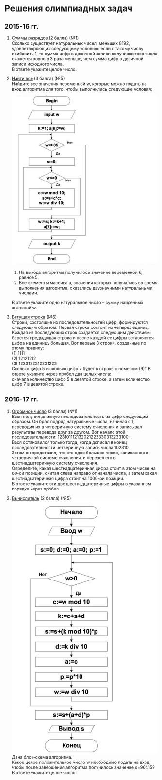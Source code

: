# Решения олимпиадных задач

## 2015-16 гг.
1. [Суммы разрядов](15-16/1.py) (2 балла)  (№1)  
Сколько существует натуральных чисел, меньших 8192, удовлетворяющих следующему условию: если к такому числу
прибавить 1, то сумма цифр в двоичной записи получившегося числа окажется ровно в 3 раза меньше, чем сумма цифр в
двоичной записи исходного числа.  
В ответе укажите целое число.

5. [Найти все](15-16/5.py) (3 балла)  (№5)  
   Найдите все значения переменной w, которые можно подать на вход алгоритма для того, чтобы выполнились
следующие условия:  

   ![](5.jpg)  
   
   1. На выходе алгоритма получилось значение переменной k, равное 5.  
   2. Все элементы массива a, значения которых получались во время выполнения алгоритма, оказались двузначными
натуральными числами.  

   В ответе укажите одно натуральное число – сумму найденных значений w.
   
 6. [Бегущая строка](15-16/6.py)  (№6)  
   Строки, состоящие из последовательностей цифр, формируются следующим образом.  Первая строка состоит из четырех
единиц. Каждая из последующих строк создается следующим действием: берется предыдущая строка и после каждой ее
цифры вставляется цифра на единицу большая. Вот первые 3 строки, созданные по этому правилу:  
(1) 1111  
(2) 12121212  
(3) 1223122312231223  
Сколько цифр 5 и сколько цифр 7 будет в строке с номером (9)? В ответе укажите через пробел два целых числа:  
сначала количество цифр 5 в девятой строке, а затем количество цифр 7 в девятой строке.  

## 2016-17 гг.

1. [Огромное число](16-17/1.py) (3 балла)  (№1)  
  Вася получил длинную последовательность из цифр следующим образом. Он брал подряд натуральные числа, начиная с
1, переводил их в четверичную систему счисления и записывал результаты перевода друг за другом. Вот начало этой
последовательности:
123101112132021222330313233100…  
Вася остановился только тогда, когда дописал в конец последовательности четверичную запись числа 102310.  
Затем он представил, что это одно большое число, записанное в четверичной системе счисления, и перевел его в
шестнадцатеричную систему счисления.  
Определите, какая шестнадцатеричная цифра стоит в этом числе на 60-ой позиции, считая слева направо от начала
числа, а затем какая шестнадцатеричная цифра стоит на 1000-ой позиции.   
В ответе укажите эти две шестнадцатеричные
цифры в указанном порядке через пробел.

5. [Вычислитель](16-17/5.py) (2 балла) (№5)
  ![](16-17_5.jpg)  
  Дана блок-схема алгоритма.  
  Какое целое положительное число w необходимо подать на вход, чтобы после завершения
  алгоритма получилось значение s=96415?  
  В ответе укажите целое число.

